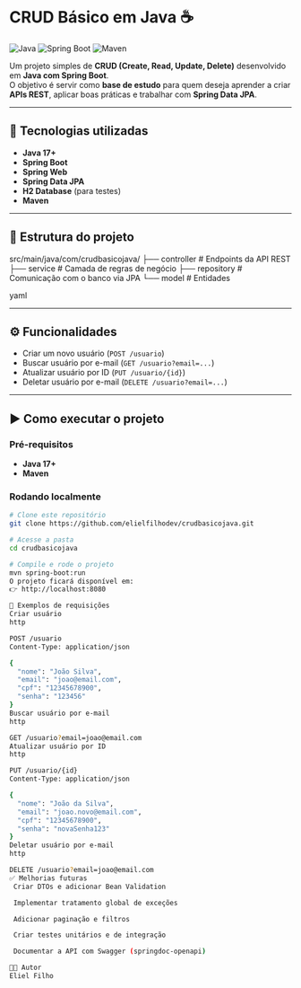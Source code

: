 # CRUD Básico em Java ☕️

![Java](https://img.shields.io/badge/Java-17+-red?style=for-the-badge&logo=openjdk)
![Spring Boot](https://img.shields.io/badge/Spring%20Boot-3-green?style=for-the-badge&logo=springboot)
![Maven](https://img.shields.io/badge/Maven-3-blue?style=for-the-badge&logo=apachemaven)

Um projeto simples de **CRUD (Create, Read, Update, Delete)** desenvolvido em **Java com Spring Boot**.  
O objetivo é servir como **base de estudo** para quem deseja aprender a criar **APIs REST**, aplicar boas práticas e trabalhar com **Spring Data JPA**.

---

## 🚀 Tecnologias utilizadas
- **Java 17+**
- **Spring Boot**
- **Spring Web**
- **Spring Data JPA**
- **H2 Database** (para testes)
- **Maven**

---

## 📂 Estrutura do projeto
src/main/java/com/crudbasicojava/
├── controller # Endpoints da API REST
├── service # Camada de regras de negócio
├── repository # Comunicação com o banco via JPA
└── model # Entidades

yaml


---

## ⚙️ Funcionalidades
- Criar um novo usuário (`POST /usuario`)
- Buscar usuário por e-mail (`GET /usuario?email=...`)
- Atualizar usuário por ID (`PUT /usuario/{id}`)
- Deletar usuário por e-mail (`DELETE /usuario?email=...`)

---

## ▶️ Como executar o projeto

### Pré-requisitos
- **Java 17+**
- **Maven**

### Rodando localmente
```bash
# Clone este repositório
git clone https://github.com/elielfilhodev/crudbasicojava.git

# Acesse a pasta
cd crudbasicojava

# Compile e rode o projeto
mvn spring-boot:run
O projeto ficará disponível em:
👉 http://localhost:8080

📖 Exemplos de requisições
Criar usuário
http

POST /usuario
Content-Type: application/json

{
  "nome": "João Silva",
  "email": "joao@email.com",
  "cpf": "12345678900",
  "senha": "123456"
}
Buscar usuário por e-mail
http

GET /usuario?email=joao@email.com
Atualizar usuário por ID
http

PUT /usuario/{id}
Content-Type: application/json

{
  "nome": "João da Silva",
  "email": "joao.novo@email.com",
  "cpf": "12345678900",
  "senha": "novaSenha123"
}
Deletar usuário por e-mail
http

DELETE /usuario?email=joao@email.com
✅ Melhorias futuras
 Criar DTOs e adicionar Bean Validation

 Implementar tratamento global de exceções

 Adicionar paginação e filtros

 Criar testes unitários e de integração

 Documentar a API com Swagger (springdoc-openapi)

👨‍💻 Autor
Eliel Filho
